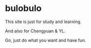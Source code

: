 # bulobulo
This site is just for study and learning.

And also for Chengyuan & YL.

Go, just do what you want and have fun.